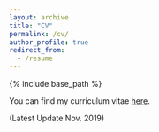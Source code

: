 ```yaml
---
layout: archive
title: "CV"
permalink: /cv/
author_profile: true
redirect_from:
  - /resume
---
```


{% include base_path %}

You can find my curriculum vitae [here](https://kl4805.github.io/files/Curriculum_Vitae.pdf). 

(Latest Update Nov. 2019)
